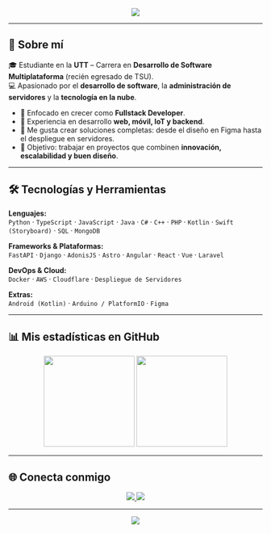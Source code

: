<!-- Banner -->
<p align="center">
  <img src="https://capsule-render.vercel.app/api?type=waving&color=gradient&height=180&section=header&text=👋%20Hola%2C%20soy%20Sebastian!&fontSize=40&fontAlignY=35&desc=Fullstack%20Developer%20|%20IoT%20Enthusiast%20|%20Cloud%20&descAlignY=55&descAlign=50" />
</p>

---

## 🚀 Sobre mí  
🎓 Estudiante en la **UTT** – Carrera en **Desarrollo de Software Multiplataforma** (recién egresado de TSU).  
💻 Apasionado por el **desarrollo de software**, la **administración de servidores** y la **tecnología en la nube**.  

- 🔹 Enfocado en crecer como **Fullstack Developer**.  
- 🔹 Experiencia en desarrollo **web, móvil, IoT y backend**.  
- 🔹 Me gusta crear soluciones completas: desde el diseño en Figma hasta el despliegue en servidores.  
- 🎯 Objetivo: trabajar en proyectos que combinen **innovación, escalabilidad y buen diseño**.  

---

## 🛠️ Tecnologías y Herramientas  

**Lenguajes:**  
`Python` · `TypeScript` · `JavaScript` · `Java` · `C#` · `C++` · `PHP` · `Kotlin` · `Swift (Storyboard)` · `SQL` · `MongoDB`  

**Frameworks & Plataformas:**  
`FastAPI` · `Django` · `AdonisJS` · `Astro` · `Angular` · `React` · `Vue` · `Laravel`  

**DevOps & Cloud:**  
`Docker` · `AWS` · `Cloudflare` · `Despliegue de Servidores`  

**Extras:**  
`Android (Kotlin)` · `Arduino / PlatformIO` · `Figma`  

---

## 📊 Mis estadísticas en GitHub  

<p align="center">
  <img src="https://github-readme-stats.vercel.app/api?username=SebastianRdzC04&show_icons=true&theme=radical" height="180em" />
  <img src="https://github-readme-stats.vercel.app/api/top-langs/?username=SebastianRdzC04&layout=compact&theme=radical" height="180em" />
</p>

---

## 🌐 Conecta conmigo  
<p align="center">
  <a href="https://www.linkedin.com/in/sebastian-rodriguez-contreras-906a43340/">
    <img src="https://img.shields.io/badge/LinkedIn-0e76a8?style=for-the-badge&logo=linkedin&logoColor=white"/>
  </a>
  <a href="https://TU-PORTFOLIO.com">
    <img src="https://img.shields.io/badge/Portfolio-000?style=for-the-badge&logo=vercel&logoColor=white"/>
  </a>
</p>

---

<!-- Footer -->
<p align="center">
  <img src="https://capsule-render.vercel.app/api?type=waving&color=gradient&height=120&section=footer"/>
</p>
